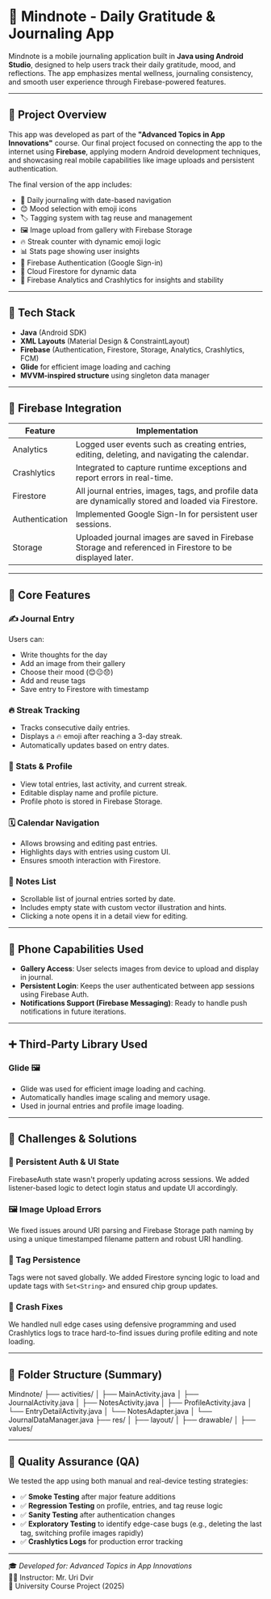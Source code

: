 # 🧠 Mindnote - Daily Gratitude & Journaling App

Mindnote is a mobile journaling application built in **Java using Android Studio**, designed to help users track their daily gratitude, mood, and reflections. The app emphasizes mental wellness, journaling consistency, and smooth user experience through Firebase-powered features.

---

## 🌟 Project Overview

This app was developed as part of the **"Advanced Topics in App Innovations"** course. Our final project focused on connecting the app to the internet using **Firebase**, applying modern Android development techniques, and showcasing real mobile capabilities like image uploads and persistent authentication.

The final version of the app includes:
- 📅 Daily journaling with date-based navigation
- 😊 Mood selection with emoji icons
- 🏷️ Tagging system with tag reuse and management
- 🖼️ Image upload from gallery with Firebase Storage
- 🔥 Streak counter with dynamic emoji logic
- 📊 Stats page showing user insights
- 🔐 Firebase Authentication (Google Sign-in)
- 📡 Cloud Firestore for dynamic data
- 🧪 Firebase Analytics and Crashlytics for insights and stability

---

## 🔧 Tech Stack

- **Java** (Android SDK)
- **XML Layouts** (Material Design & ConstraintLayout)
- **Firebase** (Authentication, Firestore, Storage, Analytics, Crashlytics, FCM)
- **Glide** for efficient image loading and caching
- **MVVM-inspired structure** using singleton data manager

---

## 🔐 Firebase Integration

| Feature        | Implementation                                                                                           |
|----------------|-----------------------------------------------------------------------------------------------------------|
| Analytics      | Logged user events such as creating entries, editing, deleting, and navigating the calendar.              |
| Crashlytics    | Integrated to capture runtime exceptions and report errors in real-time.                                   |
| Firestore      | All journal entries, images, tags, and profile data are dynamically stored and loaded via Firestore.      |
| Authentication | Implemented Google Sign-In for persistent user sessions.                                                  |
| Storage        | Uploaded journal images are saved in Firebase Storage and referenced in Firestore to be displayed later.  |

---

## 📱 Core Features

### ✍️ Journal Entry
Users can:
- Write thoughts for the day
- Add an image from their gallery
- Choose their mood (😊😐😞)
- Add and reuse tags
- Save entry to Firestore with timestamp

### 🔥 Streak Tracking
- Tracks consecutive daily entries.
- Displays a 🔥 emoji after reaching a 3-day streak.
- Automatically updates based on entry dates.

### 🧠 Stats & Profile
- View total entries, last activity, and current streak.
- Editable display name and profile picture.
- Profile photo is stored in Firebase Storage.

### 🗓️ Calendar Navigation
- Allows browsing and editing past entries.
- Highlights days with entries using custom UI.
- Ensures smooth interaction with Firestore.

### 📝 Notes List
- Scrollable list of journal entries sorted by date.
- Includes empty state with custom vector illustration and hints.
- Clicking a note opens it in a detail view for editing.

---

## 📸 Phone Capabilities Used

- **Gallery Access**: User selects images from device to upload and display in journal.
- **Persistent Login**: Keeps the user authenticated between app sessions using Firebase Auth.
- **Notifications Support (Firebase Messaging)**: Ready to handle push notifications in future iterations.

---

## ➕ Third-Party Library Used

### Glide 🖼️
- Glide was used for efficient image loading and caching.
- Automatically handles image scaling and memory usage.
- Used in journal entries and profile image loading.

---

## 🚧 Challenges & Solutions

### 🔄 Persistent Auth & UI State
FirebaseAuth state wasn't properly updating across sessions. We added listener-based logic to detect login status and update UI accordingly.

### 🖼️ Image Upload Errors
We fixed issues around URI parsing and Firebase Storage path naming by using a unique timestamped filename pattern and robust URI handling.

### 🔁 Tag Persistence
Tags were not saved globally. We added Firestore syncing logic to load and update tags with `Set<String>` and ensured chip group updates.

### 🧪 Crash Fixes
We handled null edge cases using defensive programming and used Crashlytics logs to trace hard-to-find issues during profile editing and note loading.

---

## 📁 Folder Structure (Summary)

Mindnote/
├── activities/
│ ├── MainActivity.java
│ ├── JournalActivity.java
│ ├── NotesActivity.java
│ ├── ProfileActivity.java
│ └── EntryDetailActivity.java
│ └── NotesAdapter.java
│ └── JournalDataManager.java
├── res/
│ ├── layout/
│ ├── drawable/
│ ├── values/


---

## 🧪 Quality Assurance (QA)

We tested the app using both manual and real-device testing strategies:

- ✅ **Smoke Testing** after major feature additions
- ✅ **Regression Testing** on profile, entries, and tag reuse logic
- ✅ **Sanity Testing** after authentication changes
- ✅ **Exploratory Testing** to identify edge-case bugs (e.g., deleting the last tag, switching profile images rapidly)
- ✅ **Crashlytics Logs** for production error tracking

---

🎓 *Developed for: Advanced Topics in App Innovations*  
👨‍🏫 Instructor: Mr. Uri Dvir  
📍 University Course Project (2025)
